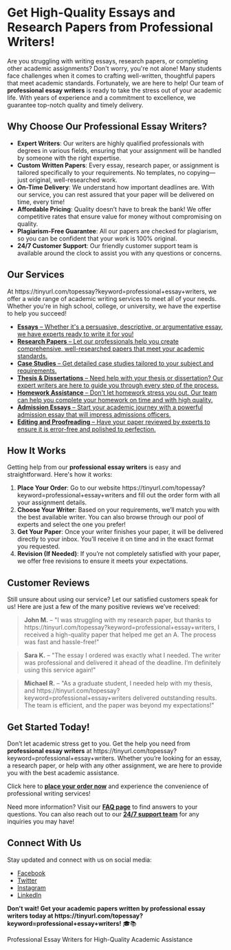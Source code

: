 <h1>Get High-Quality Essays and Research Papers from Professional Writers!</h1>

<p>Are you struggling with writing essays, research papers, or completing other academic assignments? Don't worry, you're not alone! Many students face challenges when it comes to crafting well-written, thoughtful papers that meet academic standards. Fortunately, we are here to help! Our team of <strong>professional essay writers</strong> is ready to take the stress out of your academic life. With years of experience and a commitment to excellence, we guarantee top-notch quality and timely delivery.</p>

<h2>Why Choose Our Professional Essay Writers?</h2>

<ul>
    <li><strong>Expert Writers</strong>: Our writers are highly qualified professionals with degrees in various fields, ensuring that your assignment will be handled by someone with the right expertise.</li>
    <li><strong>Custom Written Papers</strong>: Every essay, research paper, or assignment is tailored specifically to your requirements. No templates, no copying—just original, well-researched work.</li>
    <li><strong>On-Time Delivery</strong>: We understand how important deadlines are. With our service, you can rest assured that your paper will be delivered on time, every time!</li>
    <li><strong>Affordable Pricing</strong>: Quality doesn’t have to break the bank! We offer competitive rates that ensure value for money without compromising on quality.</li>
    <li><strong>Plagiarism-Free Guarantee</strong>: All our papers are checked for plagiarism, so you can be confident that your work is 100% original.</li>
    <li><strong>24/7 Customer Support</strong>: Our friendly customer support team is available around the clock to assist you with any questions or concerns.</li>
</ul>

<h2>Our Services</h2>

<p>At https://tinyurl.com/topessay?keyword=professional+essay+writers, we offer a wide range of academic writing services to meet all of your needs. Whether you're in high school, college, or university, we have the expertise to help you succeed!</p>

<ul>
    <li><a href="https://tinyurl.com/topessay?keyword=professional+essay+writers" target="_blank"><strong>Essays</strong> – Whether it's a persuasive, descriptive, or argumentative essay, we have experts ready to write it for you!</a></li>
    <li><a href="https://tinyurl.com/topessay?keyword=professional+essay+writers" target="_blank"><strong>Research Papers</strong> – Let our professionals help you create comprehensive, well-researched papers that meet your academic standards.</a></li>
    <li><a href="https://tinyurl.com/topessay?keyword=professional+essay+writers" target="_blank"><strong>Case Studies</strong> – Get detailed case studies tailored to your subject and requirements.</a></li>
    <li><a href="https://tinyurl.com/topessay?keyword=professional+essay+writers" target="_blank"><strong>Thesis & Dissertations</strong> – Need help with your thesis or dissertation? Our expert writers are here to guide you through every step of the process.</a></li>
    <li><a href="https://tinyurl.com/topessay?keyword=professional+essay+writers" target="_blank"><strong>Homework Assistance</strong> – Don't let homework stress you out. Our team can help you complete your homework on time and with high quality.</a></li>
    <li><a href="https://tinyurl.com/topessay?keyword=professional+essay+writers" target="_blank"><strong>Admission Essays</strong> – Start your academic journey with a powerful admission essay that will impress admissions officers.</a></li>
    <li><a href="https://tinyurl.com/topessay?keyword=professional+essay+writers" target="_blank"><strong>Editing and Proofreading</strong> – Have your paper reviewed by experts to ensure it is error-free and polished to perfection.</a></li>
</ul>

<h2>How It Works</h2>

<p>Getting help from our <strong>professional essay writers</strong> is easy and straightforward. Here's how it works:</p>

<ol>
    <li><strong>Place Your Order</strong>: Go to our website https://tinyurl.com/topessay?keyword=professional+essay+writers and fill out the order form with all your assignment details.</li>
    <li><strong>Choose Your Writer</strong>: Based on your requirements, we’ll match you with the best available writer. You can also browse through our pool of experts and select the one you prefer!</li>
    <li><strong>Get Your Paper</strong>: Once your writer finishes your paper, it will be delivered directly to your inbox. You’ll receive it on time and in the exact format you requested.</li>
    <li><strong>Revision (If Needed)</strong>: If you’re not completely satisfied with your paper, we offer free revisions to ensure it meets your expectations.</li>
</ol>

<h2>Customer Reviews</h2>

<p>Still unsure about using our service? Let our satisfied customers speak for us! Here are just a few of the many positive reviews we’ve received:</p>

<blockquote>
    <p><strong>John M.</strong> – "I was struggling with my research paper, but thanks to https://tinyurl.com/topessay?keyword=professional+essay+writers, I received a high-quality paper that helped me get an A. The process was fast and hassle-free!"</p>
</blockquote>

<blockquote>
    <p><strong>Sara K.</strong> – "The essay I ordered was exactly what I needed. The writer was professional and delivered it ahead of the deadline. I’m definitely using this service again!"</p>
</blockquote>

<blockquote>
    <p><strong>Michael R.</strong> – "As a graduate student, I needed help with my thesis, and https://tinyurl.com/topessay?keyword=professional+essay+writers delivered outstanding results. The team is efficient, and the paper was beyond my expectations!"</p>
</blockquote>

<h2>Get Started Today!</h2>

<p>Don’t let academic stress get to you. Get the help you need from <strong>professional essay writers</strong> at https://tinyurl.com/topessay?keyword=professional+essay+writers. Whether you’re looking for an essay, a research paper, or help with any other assignment, we are here to provide you with the best academic assistance.</p>

<p>Click here to <a href="https://tinyurl.com/topessay?keyword=professional+essay+writers" target="_blank"><strong>place your order now</strong></a> and experience the convenience of professional writing services!</p>

<p>Need more information? Visit our <a href="https://tinyurl.com/topessay?keyword=professional+essay+writers" target="_blank"><strong>FAQ page</strong></a> to find answers to your questions. You can also reach out to our <a href="https://tinyurl.com/topessay?keyword=professional+essay+writers" target="_blank"><strong>24/7 support team</strong></a> for any inquiries you may have!</p>

<h2>Connect With Us</h2>

<p>Stay updated and connect with us on social media:</p>
<ul>
    <li><a href="https://tinyurl.com/topessay?keyword=professional+essay+writers" target="_blank">Facebook</a></li>
    <li><a href="https://tinyurl.com/topessay?keyword=professional+essay+writers" target="_blank">Twitter</a></li>
    <li><a href="https://tinyurl.com/topessay?keyword=professional+essay+writers" target="_blank">Instagram</a></li>
    <li><a href="https://tinyurl.com/topessay?keyword=professional+essay+writers" target="_blank">LinkedIn</a></li>
</ul>

<p><strong>Don't wait! Get your academic papers written by professional essay writers today at https://tinyurl.com/topessay?keyword=professional+essay+writers!</strong> 🎓📚</p>
Professional Essay Writers for High-Quality Academic Assistance
